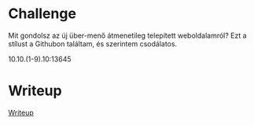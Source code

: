 # Challenge

Mit gondolsz az új über-menő átmenetileg telepített weboldalamról? Ezt a stílust a Githubon találtam, és szerintem csodálatos.

10.10.(1-9).10:13645


# Writeup

[Writeup](WRITEUP.md)
